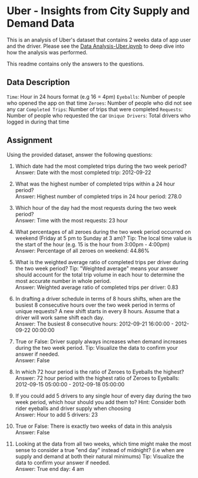 # Uber - Insights from City Supply and Demand Data

This is an analysis of Uber's dataset that contains 2 weeks data of app user and the driver. Please see the [Data Analysis-Uber.ipynb](https://github.com/jojouna/uber_data_analysis/blob/main/Data%20Analysis-Uber.ipynb) to deep dive into how the analysis was performed. 

This readme contains only the answers to the questions. 

## Data Description
`Time`: Hour in 24 hours format (e.g 16 = 4pm)
`Eyeballs`: Number of people who opened the app on that time
`Zeroes`: Number of people who did not see any car
`Completed Trips`: Number of trips that were completed
`Requests`: Number of people who requested the car
`Unique Drivers`: Total drivers who logged in during that time


## Assignment
Using the provided dataset, answer the following questions:

1. Which date had the most completed trips during the two week period?
  <br>Answer: Date with the most completed trip: 2012-09-22

2. What was the highest number of completed trips within a 24 hour period?
  <br>Answer: Highest number of completed trips in 24 hour period: 278.0

3. Which hour of the day had the most requests during the two week period?
  <br>Answer: Time with the most requests: 23 hour

4. What percentages of all zeroes during the two week period occurred on weekend (Friday at 5 pm to Sunday at 3 am)? Tip: The local time value is the start of the hour (e.g. 15 is the hour from 3:00pm - 4:00pm)
  <br>Answer: Percentage of all zeroes on weekend: 44.86%

5. What is the weighted average ratio of completed trips per driver during the two week period? Tip: "Weighted average" means your answer should account for the total trip volume in each hour to determine the most accurate number in whole period.
  <br>Answer: Weighted average ratio of completed trips per driver: 0.83

6. In drafting a driver schedule in terms of 8 hours shifts, when are the busiest 8 consecutive hours over the two week period in terms of unique requests? A new shift starts in every 8 hours. Assume that a driver will work same shift each day.
  <br>Answer: The busiest 8 consecutive hours: 2012-09-21 16:00:00 - 2012-09-22 00:00:00

7. True or False: Driver supply always increases when demand increases during the two week period. Tip: Visualize the data to confirm your answer if needed.
  <br>Answer: False

8. In which 72 hour period is the ratio of Zeroes to Eyeballs the highest?
 <br> Answer: 72 hour period with the highest ratio of Zeroes to Eyeballs: 2012-09-15 05:00:00 - 2012-09-18 05:00:00

9. If you could add 5 drivers to any single hour of every day during the two week period, which hour should you add them to? Hint: Consider both rider eyeballs and driver supply when choosing
  <br>Answer: Hour to add 5 drivers: 23

10. True or False: There is exactly two weeks of data in this analysis
 <br> Answer: False

11. Looking at the data from all two weeks, which time might make the most sense to consider a true "end day" instead of midnight? (i.e when are supply and demand at both their natural minimums) Tip: Visualize the data to confirm your answer if needed.
  <br>Answer: True end day: 4 am
  
